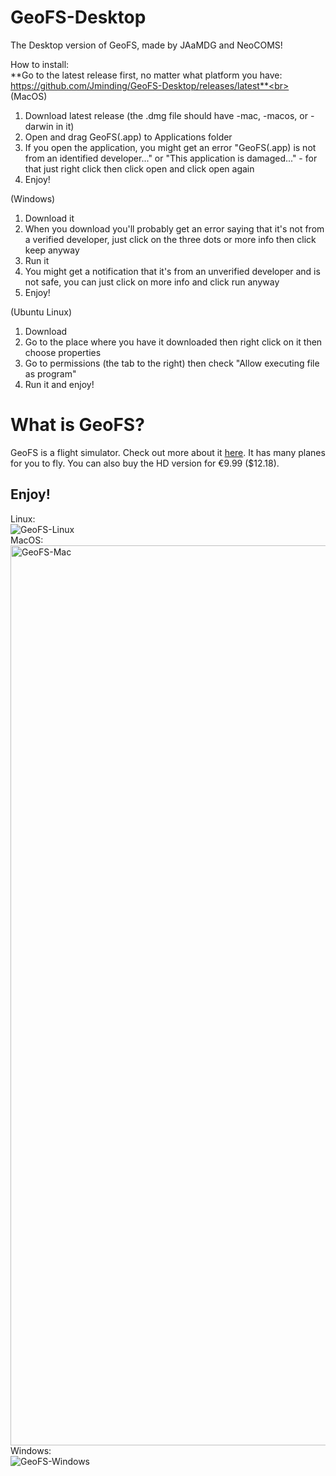 # GeoFS-Desktop
The Desktop version of GeoFS, made by JAaMDG and NeoCOMS!<br>

How to install:<br>
**Go to the latest release first, no matter what platform you have: https://github.com/Jminding/GeoFS-Desktop/releases/latest**<br>
(MacOS)
1. Download latest release (the .dmg file should have -mac, -macos, or -darwin in it)
2. Open and drag GeoFS(.app) to Applications folder
3. If you open the application, you might get an error "GeoFS(.app) is not from an identified developer..." or "This application is damaged..." - for that just right click then click open and click open again
4. Enjoy!

(Windows)
1. Download it
2. When you download you'll probably get an error saying that it's not from a verified developer, just click on the three dots or more info then click keep anyway
3. Run it
4. You might get a notification that it's from an unverified developer and is not safe, you can just click on more info and click run anyway
5. Enjoy!

(Ubuntu Linux)
1. Download
2. Go to the place where you have it downloaded then right click on it then choose properties
3. Go to permissions (the tab to the right) then check "Allow executing file as program"
4. Run it and enjoy!

# What is GeoFS?
GeoFS is a flight simulator.  Check out more about it [here](https://geo-fs.com).
It has many planes for you to fly.  You can also buy the HD version for €9.99 ($12.18).

## Enjoy!
Linux:<br>
![GeoFS-Linux](https://user-images.githubusercontent.com/69938575/120089738-0cc40880-c0cb-11eb-8858-84db93b55766.png)<br>
MacOS:<br>
<img width="1440" alt="GeoFS-Mac" src="https://user-images.githubusercontent.com/69938575/120089739-0cc40880-c0cb-11eb-8dff-4b78000cdffb.png"><br>
Windows:<br>
![GeoFS-Windows](https://user-images.githubusercontent.com/69938575/120089740-0df53580-c0cb-11eb-83bf-b657d84366cd.png)

